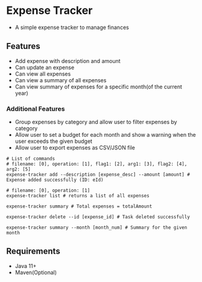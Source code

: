 # Expense Tracker

- A simple expense tracker to manage finances

## Features

- Add expense with description and amount
- Can update an expense
- Can view all expenses
- Can view a summary of all expenses
- Can view summary of expenses for a specific month(of the current year)

### Additional Features

- Group expenses by category and allow user to filter expenses by category
- Allow user to set a budget for each month and show a warning when the user exceeds the given budget
- Allow user to export expenses as CSV/JSON file

```shell
# List of commands
# filename: [0], operation: [1], flag1: [2], arg1: [3], flag2: [4], arg2: [5]
expense-tracker add --description [expense_desc] --amount [amount] # Expense added successfully (ID: eId)

# filename: [0], operation: [1]
expense-tracker list # returns a list of all expenses

expense-tracker summary # Total expenses = totalAmount

expense-tracker delete --id [expense_id] # Task deleted successfully

expense-tracker summary --month [month_num] # Summary for the given month
```

## Requirements

- Java 11+
- Maven(Optional)